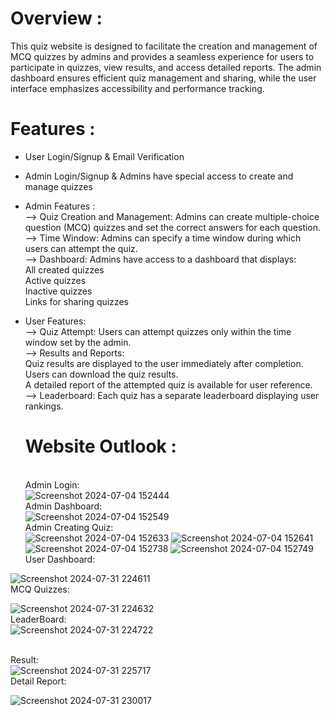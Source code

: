 # Overview :
This quiz website is designed to facilitate the creation and management of MCQ quizzes by admins and provides a seamless experience for users to participate in quizzes, view results, and access detailed reports. The admin dashboard ensures efficient quiz management and sharing, while the user interface emphasizes accessibility and performance tracking.

# Features :
- User Login/Signup & Email Verification
- Admin Login/Signup & Admins have special access to create and manage quizzes
- Admin Features :<br/>
  --> Quiz Creation and Management: Admins can create multiple-choice question (MCQ) quizzes and set the correct answers for each question.<br/>
  -->  Time Window: Admins can specify a time window during which users can attempt the quiz.<br/>
  -->  Dashboard: Admins have access to a dashboard that displays:<br/>
                 All created quizzes <br/>
                 Active quizzes <br/>
                 Inactive quizzes <br/>
                 Links for sharing quizzes <br/>
- User Features:<br/>
  --> Quiz Attempt: Users can attempt quizzes only within the time window set by the admin. <br/>
  --> Results and Reports: <br/>
                           Quiz results are displayed to the user immediately after completion. <br/>
                           Users can download the quiz results.<br/>
                           A detailed report of the attempted quiz is available for user reference.<br/>
  --> Leaderboard: Each quiz has a separate leaderboard displaying user rankings.<br/>

  # Website Outlook :
    <br>Admin Login:</br>
    ![Screenshot 2024-07-04 152444](https://github.com/Manan-Arora31/Code_Of_Duty/assets/97394042/0ee0ea1f-fd77-4f54-933f-8a57f59145db)
    <br>Admin Dashboard:</br>
    ![Screenshot 2024-07-04 152549](https://github.com/Manan-Arora31/Code_Of_Duty/assets/97394042/c8314d88-6f5b-4ac1-b771-0263adf0251d)
    <br>Admin Creating Quiz:</br>
    ![Screenshot 2024-07-04 152633](https://github.com/Manan-Arora31/Code_Of_Duty/assets/97394042/03fcf3f2-388d-412f-8c1a-3669914356af)
  ![Screenshot 2024-07-04 152641](https://github.com/Manan-Arora31/Code_Of_Duty/assets/97394042/bdb50fb5-97c5-4b13-acc8-101e5a672cd8)
  ![Screenshot 2024-07-04 152738](https://github.com/Manan-Arora31/Code_Of_Duty/assets/97394042/edc3b5c8-6bfa-4d32-a2a7-4f727b60d6bd)
  ![Screenshot 2024-07-04 152749](https://github.com/Manan-Arora31/Code_Of_Duty/assets/97394042/ae17121e-5a5e-4e57-adcd-f6ce31abd54f)
  <br>User Dashboard:</br>
  
![Screenshot 2024-07-31 224611](https://github.com/user-attachments/assets/2b4bf586-3926-4999-84bc-037affbe820f)
 <br>MCQ Quizzes:</br>
 
![Screenshot 2024-07-31 224632](https://github.com/user-attachments/assets/69baa49d-5c5d-4fd7-9a47-46bf93e9d37c)
 <br>LeaderBoard:</br>
 ![Screenshot 2024-07-31 224722](https://github.com/user-attachments/assets/e313d3d8-d4ae-4a3f-830c-fd9e1de2508a)

 <br>Result:</br>
![Screenshot 2024-07-31 225717](https://github.com/user-attachments/assets/283580a5-4ab5-4fa0-9aa4-d5c7e46a1e0b)
<br>Detail Report:</br>

![Screenshot 2024-07-31 230017](https://github.com/user-attachments/assets/5ae2c909-1213-4c4f-b066-427388c1ed76)

 





    
